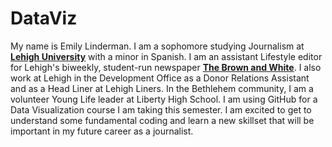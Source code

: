 # DataViz
My name is Emily Linderman. I am a sophomore studying Journalism at [**Lehigh University**](http://www1.lehigh.edu/insidelehigh) with a minor in Spanish. I am an assistant Lifestyle editor for Lehigh's biweekly, student-run newspaper [**The Brown and White**](http://thebrownandwhite.com/). I also work at Lehigh in the Development Office as a Donor Relations Assistant and as a Head Liner at Lehigh Liners. In the Bethlehem community, I am a volunteer Young Life leader at Liberty High School. 
I am using GitHub for a Data Visualization course I am taking this semester. I am excited to get to understand some fundamental coding and learn a new skillset that will be important in my future career as a journalist.
